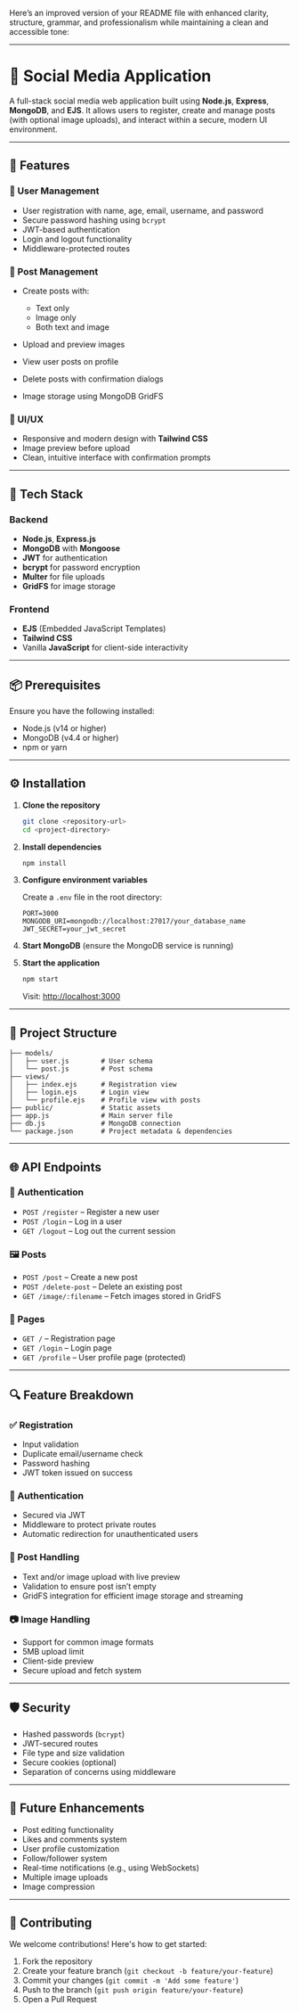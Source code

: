Here’s an improved version of your README file with enhanced clarity, structure, grammar, and professionalism while maintaining a clean and accessible tone:

---

# 📱 Social Media Application

A full-stack social media web application built using **Node.js**, **Express**, **MongoDB**, and **EJS**. It allows users to register, create and manage posts (with optional image uploads), and interact within a secure, modern UI environment.

---

## 🚀 Features

### 👤 User Management

* User registration with name, age, email, username, and password
* Secure password hashing using `bcrypt`
* JWT-based authentication
* Login and logout functionality
* Middleware-protected routes

### 📝 Post Management

* Create posts with:

  * Text only
  * Image only
  * Both text and image
* Upload and preview images
* View user posts on profile
* Delete posts with confirmation dialogs
* Image storage using MongoDB GridFS

### 🎨 UI/UX

* Responsive and modern design with **Tailwind CSS**
* Image preview before upload
* Clean, intuitive interface with confirmation prompts

---

## 🧰 Tech Stack

### Backend

* **Node.js**, **Express.js**
* **MongoDB** with **Mongoose**
* **JWT** for authentication
* **bcrypt** for password encryption
* **Multer** for file uploads
* **GridFS** for image storage

### Frontend

* **EJS** (Embedded JavaScript Templates)
* **Tailwind CSS**
* Vanilla **JavaScript** for client-side interactivity

---

## 📦 Prerequisites

Ensure you have the following installed:

* Node.js (v14 or higher)
* MongoDB (v4.4 or higher)
* npm or yarn

---

## ⚙️ Installation

1. **Clone the repository**

   ```bash
   git clone <repository-url>
   cd <project-directory>
   ```

2. **Install dependencies**

   ```bash
   npm install
   ```

3. **Configure environment variables**

   Create a `.env` file in the root directory:

   ```env
   PORT=3000
   MONGODB_URI=mongodb://localhost:27017/your_database_name
   JWT_SECRET=your_jwt_secret
   ```

4. **Start MongoDB** (ensure the MongoDB service is running)

5. **Start the application**

   ```bash
   npm start
   ```

   Visit: [http://localhost:3000](http://localhost:3000)

---

## 📁 Project Structure

```
├── models/
│   ├── user.js        # User schema
│   └── post.js        # Post schema
├── views/
│   ├── index.ejs      # Registration view
│   ├── login.ejs      # Login view
│   └── profile.ejs    # Profile view with posts
├── public/            # Static assets
├── app.js             # Main server file
├── db.js              # MongoDB connection
└── package.json       # Project metadata & dependencies
```

---

## 🌐 API Endpoints

### 🔐 Authentication

* `POST /register` – Register a new user
* `POST /login` – Log in a user
* `GET /logout` – Log out the current session

### 🖼️ Posts

* `POST /post` – Create a new post
* `POST /delete-post` – Delete an existing post
* `GET /image/:filename` – Fetch images stored in GridFS

### 📄 Pages

* `GET /` – Registration page
* `GET /login` – Login page
* `GET /profile` – User profile page (protected)

---

## 🔍 Feature Breakdown

### ✅ Registration

* Input validation
* Duplicate email/username check
* Password hashing
* JWT token issued on success

### 🔐 Authentication

* Secured via JWT
* Middleware to protect private routes
* Automatic redirection for unauthenticated users

### 📝 Post Handling

* Text and/or image upload with live preview
* Validation to ensure post isn’t empty
* GridFS integration for efficient image storage and streaming

### 📷 Image Handling

* Support for common image formats
* 5MB upload limit
* Client-side preview
* Secure upload and fetch system

---

## 🛡️ Security

* Hashed passwords (`bcrypt`)
* JWT-secured routes
* File type and size validation
* Secure cookies (optional)
* Separation of concerns using middleware

---

## 🔮 Future Enhancements

* Post editing functionality
* Likes and comments system
* User profile customization
* Follow/follower system
* Real-time notifications (e.g., using WebSockets)
* Multiple image uploads
* Image compression

---

## 🤝 Contributing

We welcome contributions! Here's how to get started:

1. Fork the repository
2. Create your feature branch (`git checkout -b feature/your-feature`)
3. Commit your changes (`git commit -m 'Add some feature'`)
4. Push to the branch (`git push origin feature/your-feature`)
5. Open a Pull Request

